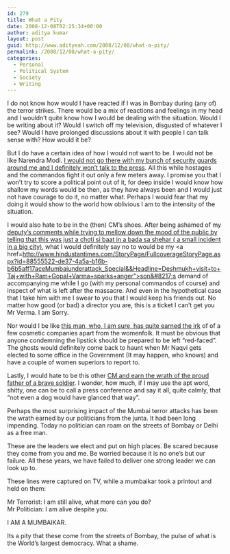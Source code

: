 ```yaml
---
id: 279
title: What a Pity
date: 2008-12-08T02:25:34+00:00
author: aditya kumar
layout: post
guid: http://www.adityeah.com/2008/12/08/what-a-pity/
permalink: /2008/12/08/what-a-pity/
categories:
  - Personal
  - Political System
  - Society
  - Writing
---
```

I do not know how would I have reacted if I was in Bombay during (any of) the terror strikes. There would be a mix of reactions and feelings in my head and I wouldn&#8217;t quite know how I would be dealing with the situation. Would I be writing about it? Would I switch off my television, disgusted of whatever I see? Would I have prolonged discussions about it with people I can talk sense with? How would it be?  
  
But I do have a certain idea of how I would not want to be. I would not be like Narendra Modi. [I would not go there with my bunch of security guards around me and I definitely won&#8217;t talk to the press](http://www.tehelka.com/story_main40.asp?filename=Ne131208anew_paradigm.asp). All this while hostages and the commandos fight it out only a few meters away. I promise you that I won&#8217;t try to score a political point out of it, for deep inside I would know how shallow my words would be then, as they have always been and I would just not have courage to do it, no matter what. Perhaps I would fear that my doing it would show to the world how oblivious I am to the intensity of the situation.  
  
I would also hate to be in the (then) CM&#8217;s shoes. After being ashamed of my [deputy&#8217;s comments while trying to mellow down the mood of the public by telling that this was just a choti si baat in a bada sa shehar ( a small incident in a big city)](http://timesofindia.indiatimes.com/Such_small_incidents_happen_Maharashtra_Deputy_CM/articleshow/3774274.cms), what I would definitely say no to would be my <a href=http://www.hindustantimes.com/StoryPage/FullcoverageStoryPage.aspx?id=88555522-de37-4a5a-b16b-b6b5aff17aceMumbaiunderattack_Special&&Headline=Deshmukh+visit+to+Taj+with+Ram+Gopal+Varma+sparks+anger">son&#8217;s demand of accompanying me while I go (with my personal commandos of course) and inspect of what is left after the massacre. And even in the hypothetical case that I take him with me I swear to you that I would keep his friends out.</a> No matter how good (or bad) a director you are, this is a ticket I can&#8217;t get you Mr Verma. I am Sorry.  
  
Nor would I be like [this man, who, I am sure, has quite earned the irk](http://www.indianexpress.com/news/Naqvi-lipstick-remark-leaves-BJP-red-faced/392976) of of a few cosmetic companies apart from the womenfolk. It must be obvious that anyone condemning the lipstick should be prepared to be left &#8220;red-faced&#8221;. The ghosts would definitely come back to haunt when Mr Naqvi gets elected to some office in the Government (It may happen, who knows) and have a couple of women superiors to report to.  
  
Lastly, I would hate to be this other [CM and earn the wrath of the proud father of a brave soldier](http://ibnlive.in.com/news/kerala-cm-not-sorry-for-insulting-slain-nsg-major/79534-3.html). I wonder, how much, if I may use the apt word, shitty, one can be to call a press conference and say it all, quite calmly, that &#8220;not even a dog would have glanced that way&#8221;.  
  
Perhaps the most surprising impact of the Mumbai terror attacks has been the wrath earned by our politicians from the junta. It had been long impending. Today no politician can roam on the streets of Bombay or Delhi as a free man.  
  
These are the leaders we elect and put on high places. Be scared because they come from you and me. Be worried because it is no one&#8217;s but our failure. All these years, we have failed to deliver one strong leader we can look up to.  
  
These lines were captured on TV, while a mumbaikar took a printout and held on them:  
  
Mr Terrorist: I am still alive, what more can you do?  
Mr Politician: I am alive despite you.

I AM A MUMBAIKAR.  
  
Its a pity that these come from the streets of Bombay, the pulse of what is the World&#8217;s largest democracy. What a shame.
